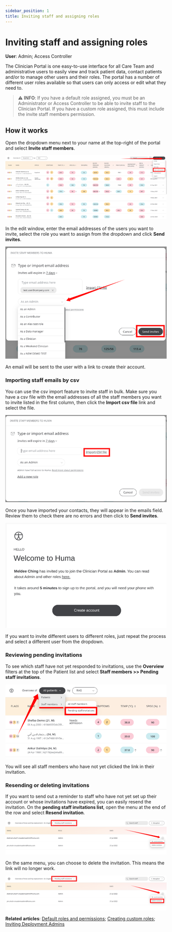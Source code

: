 ```yaml
---
sidebar_position: 1
title: Inviting staff and assigning roles
---
```

# Inviting staff and assigning roles
**User**: Admin; Access Controller

The Clinician Portal is one easy-to-use interface for all Care Team and administrative users to easily view and track patient data, contact patients and/or to manage other users and their roles. The portal has a number of different user roles available so that users can only access or edit what they need to. 

> ⚠️ **INFO**: If you have a default role assigned, you must be an Administrator or Access Controller to be able to invite staff to the Clinician Portal. If you have a custom role assigned, this must include the invite staff members permission.

## How it works​
Open the dropdown menu next to your name at the top-right of the portal and select **Invite staff members**.

![Invite staff members](./assets/InvitingStaff01.png)

In the edit window, enter the email addresses of the users you want to invite, select the role you want to assign from the dropdown and click **Send invites**.

![Roles dropdown](./assets/InvitingStaff02.png)

An email will be sent to the user with a link to create their account.

### Importing staff emails by csv
You can use the csv import feature to invite staff in bulk. Make sure you have a csv file with the email addresses of all the staff members you want to invite listed in the first column, then click the **Import csv file** link and select the file. 

![Import csv file](./assets/InvitingStaff03.png)

Once you have imported your contacts, they will appear in the emails field. Review them to check there are no errors and then click to **Send invites**. 

![Welcome email](./assets/InvitingStaff05.png)

If you want to invite different users to different roles, just repeat the process and select a different user from the dropdown.
### Reviewing pending invitations
To see which staff have not yet responded to invitations, use the **Overview** filters at the top of the Patient list and select **Staff members >> Pending staff invitations**.

![Pending staff invitations](./assets/InvitingStaff06.png)

You will see all staff members who have not yet clicked the link in their invitation.

### Resending or deleting invitations
If you want to send out a reminder to staff who have not yet set up their account or whose invitations have expired, you can easily resend the invitation. On the **pending staff invitations list**, open the menu at the end of the row and select **Resend invitation**.

![Resending invitations](./assets/InvitingStaff07.png)

On the same menu, you can choose to delete the invitation. This means the link will no longer work.

![Delete invitations](./assets/InvitingStaff08.png)

**Related articles**: [Default roles and permissions](./default-roles-and-permissions.md); [Creating custom roles](./creating-custom-roles.md); [Inviting Deployment Admins](../../admin-portal/managing-deployments/tools-and-navigation/inviting-deployment-admins.md)
